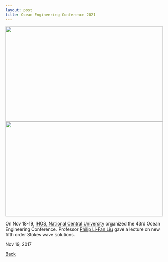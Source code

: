 ```yaml
---
layout: post
title: Ocean Engineering Conference 2021
---
```


<img src="https://raw.githubusercontent.com/ChiaCheng-Tsai/ChiaCheng-Tsai.github.io/master/images/posts/Liu1.png" height="300" width="500"> 
<img src="https://raw.githubusercontent.com/ChiaCheng-Tsai/ChiaCheng-Tsai.github.io/master/images/posts/Liu2.png" height="300" width="500">

On Nov 18-19, [IHOS, National Central University](http://www.ihs.ncu.edu.tw/main.php) organized the 43rd Ocean Engineering Conference. Professor [Philip Li-Fan Liu](https://www.eng.nus.edu.sg/cee/staff/philip-li-fan-liu/) gave a lecture on new fifth order Stokes wave solutions.

Nov 19, 2017

[Back](https://finitetsai.github.io/)
